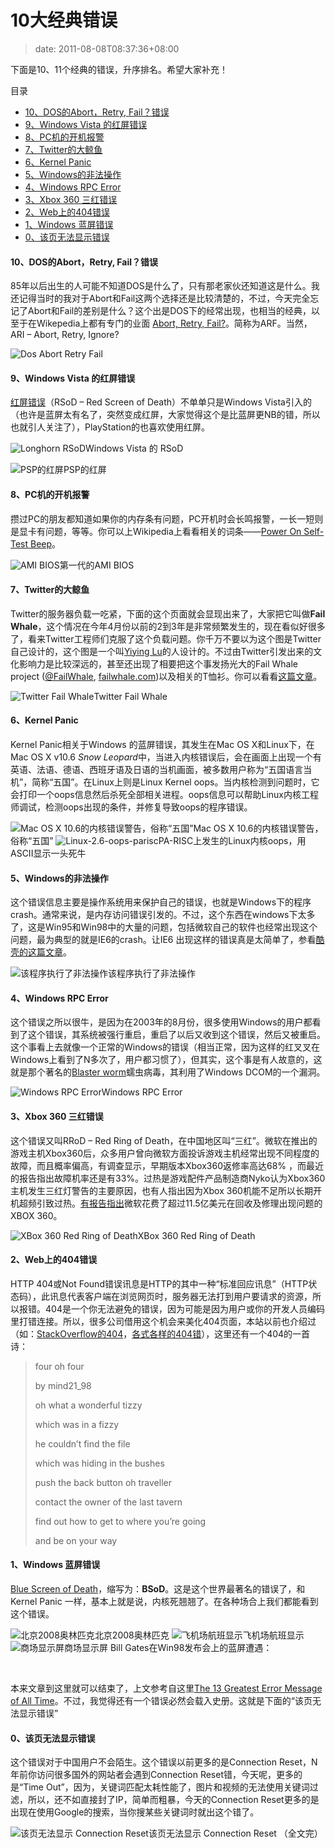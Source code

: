 # 10大经典错误
>date: 2011-08-08T08:37:36+08:00


下面是10、11个经典的错误，升序排名。希望大家补充！




目录



* [10、DOS的Abort，Retry, Fail？错误](#10%E3%80%81DOS%E7%9A%84Abort%EF%BC%8CRetry_Fail%EF%BC%9F%E9%94%99%E8%AF%AF "10、DOS的Abort，Retry, Fail？错误")
* [9、Windows Vista 的红屏错误](#9%E3%80%81Windows_Vista_%E7%9A%84%E7%BA%A2%E5%B1%8F%E9%94%99%E8%AF%AF "9、Windows Vista 的红屏错误")
* [8、PC机的开机报警](#8%E3%80%81PC%E6%9C%BA%E7%9A%84%E5%BC%80%E6%9C%BA%E6%8A%A5%E8%AD%A6 "8、PC机的开机报警")
* [7、Twitter的大鲸鱼](#7%E3%80%81Twitter%E7%9A%84%E5%A4%A7%E9%B2%B8%E9%B1%BC "7、Twitter的大鲸鱼")
* [6、Kernel Panic](#6%E3%80%81Kernel_Panic "6、Kernel Panic")
* [5、Windows的非法操作](#5%E3%80%81Windows%E7%9A%84%E9%9D%9E%E6%B3%95%E6%93%8D%E4%BD%9C "5、Windows的非法操作")
* [4、Windows RPC Error](#4%E3%80%81Windows_RPC_Error "4、Windows RPC Error")
* [3、Xbox 360 三红错误](#3%E3%80%81Xbox_360_%E4%B8%89%E7%BA%A2%E9%94%99%E8%AF%AF "3、Xbox 360 三红错误")
* [2、Web上的404错误](#2%E3%80%81Web%E4%B8%8A%E7%9A%84404%E9%94%99%E8%AF%AF "2、Web上的404错误")
* [1、Windows 蓝屏错误](#1%E3%80%81Windows_%E8%93%9D%E5%B1%8F%E9%94%99%E8%AF%AF "1、Windows 蓝屏错误")
* [0、该页无法显示错误](#0%E3%80%81%E8%AF%A5%E9%A1%B5%E6%97%A0%E6%B3%95%E6%98%BE%E7%A4%BA%E9%94%99%E8%AF%AF "0、该页无法显示错误")

#### 10、DOS的Abort，Retry, Fail？错误


85年以后出生的人可能不知道DOS是什么了，只有那老家伙还知道这是什么。我还记得当时的我对于Abort和Fail这两个选择还是比较清楚的，不过，今天完全忘记了Abort和Fail的差别是什么？这个出是DOS下的经常出现，也相当的经典，以至于在Wikepedia上都有专门的业面 [Abort, Retry, Fail?](https://en.wikipedia.org/wiki/Abort,_Retry,_Fail%3F)。简称为ARF。当然，ARI – Abort, Retry, Ignore?


![](/assets/images/coolshell.cn/wp-content/uploads/2011/08/Dos_Abort_Retry_Fail.png "Dos Abort Retry Fail")


#### 9、Windows Vista 的红屏错误


[红屏错误](https://en.wikipedia.org/wiki/Red_Screen_of_Death)（RSoD – Red Screen of Death）不单单只是Windows Vista引入的（也许是蓝屏太有名了，突然变成红屏，大家觉得这个是比蓝屏更NB的错，所以也就引人关注了），PlayStation的也喜欢使用红屏。


![](/assets/images/coolshell.cn/wp-content/uploads/2011/08/Longhorn_RSoD.png "Longhorn RSoD")Windows Vista 的 RSoD

![](/assets/images/coolshell.cn/wp-content/uploads/2011/08/Rsodhc6.png "PSP的红屏")PSP的红屏
#### 8、PC机的开机报警


攒过PC的朋友都知道如果你的内存条有问题，PC开机时会长鸣报警，一长一短则是显卡有问题，等等。你可以上Wikipedia上看看相关的词条——[Power On Self-Test Beep](https://en.wikipedia.org/wiki/Power-on_self_test)。


![](/assets/images/coolshell.cn/wp-content/uploads/2011/08/POST_P5KPL.jpg "AMI BIOS ")第一代的AMI BIOS
#### 7、Twitter的大鲸鱼


Twitter的服务器负载一吃紧，下面的这个页面就会显现出来了，大家把它叫做**Fail Whale**，这个情况在今年4月份以前的2到3年是非常频繁发生的，现在看似好很多了，看来Twitter工程师们克服了这个负载问题。你千万不要以为这个图是Twitter自己设计的，这个图是一个叫[Yiying Lu](https://www.google.com/search?q=yiying+lu&ie=utf-8&oe=utf-8&aq=t&rls=FlockInc.:en-US:unofficial&client=firefox)的人设计的。不过由Twitter引发出来的文化影响力是比较深远的，甚至还出现了相要把这个事发扬光大的Fail Whale project ([@FailWhale](https://www.twitter.com/failwhale), [failwhale.com](http://www.failwhale.com/))以及相关的T恤衫。你可以看看[这篇文章](http://www.readwriteweb.com/archives/the_story_of_the_fail_whale.php)。


![](/assets/images/coolshell.cn/wp-content/uploads/2011/08/FailWhale.png "Twitter Fail Whale")Twitter Fail Whale
#### 6、Kernel Panic


Kernel Panic相关于Windows 的蓝屏错误，其发生在Mac OS X和Linux下，在Mac OS X v10.6 *Snow Leopard*中，当进入内核错误后，会在画面上出现一个有英语、法语、德语、西班牙语及日语的当机画面，被多数用户称为“五国语言当机”，简称“五国”。在Linux上则是Linux Kernel oops。当内核检测到问题时，它会打印一个oops信息然后杀死全部相关进程。oops信息可以帮助Linux内核工程师调试，检测oops出现的条件，并修复导致oops的程序错误。


![](/assets/images/coolshell.cn/wp-content/uploads/2011/08/Panic10.6.png "Mac OS X 10.6的内核错误警告，俗称“五国”")Mac OS X 10.6的内核错误警告，俗称“五国”
![](/assets/images/coolshell.cn/wp-content/uploads/2011/08/Linux-2.6-oops-parisc.jpg "Linux-2.6-oops-parisc")PA-RISC上发生的Linux内核oops，用ASCII显示一头死牛
#### 5、Windows的非法操作


这个错误信息主要是操作系统用来保护自己的错误，也就是Windows下的程序crash。通常来说，是内存访问错误引发的。不过，这个东西在windows下太多了，这是Win95和Win98中的大量的问题，包括微软自己的软件也经常出现这个问题，最为典型的就是IE6的crash。让IE6 出现这样的错误真是太简单了，参看[酷壳的这篇文章](/2010/%E4%B8%80%E4%B8%AAjQuery%E7%9A%84%E6%8F%92%E4%BB%B6.md "一个jQuery的插件")。


![](/assets/images/coolshell.cn/wp-content/uploads/2011/08/gag_screenshot.gif "该程序执行了非法操作")该程序执行了非法操作
#### 4、Windows RPC Error


这个错误之所以很牛，是因为在2003年的8月份，很多使用Windows的用户都看到了这个错误，其系统被强行重启，重启了以后又收到这个错误，然后又被重启。这个事看上去就像一个正常的Windows的错误（相当正常，因为这样的红叉叉在Windows上看到了N多次了，用户都习惯了），但其实，这个事是有人故意的，这就是那个著名的[Blaster worm](https://en.wikipedia.org/wiki/Blaster_(computer_worm))蠕虫病毒，其利用了Windows DCOM的一个漏洞。


![](/assets/images/coolshell.cn/wp-content/uploads/2011/08/Windows-RPC-Error.jpg "Windows RPC Error")Windows RPC Error
#### 3、Xbox 360 三红错误


这个错误又叫RRoD – Red Ring of Death，在中国地区叫“三红”。微软在推出的游戏主机Xbox360后，众多用户曾向微软方面投诉游戏主机经常出现不同程度的故障，而且概率偏高，有调查显示，早期版本Xbox360返修率高达68% ，而最近的报告指出故障机率还是有33%。过热是游戏配件产品制造商Nyko认为Xbox360主机发生三红灯警告的主要原因，也有人指出因为Xbox 360机能不足所以长期开机超频引致过热。[有报告指出](http://www.bloomberg.com/apps/news?pid=newsarchive&sid=aOrvYZ2gPwZk&refer=home)微软花费了超过11.5亿美元在回收及修理出现问题的XBOX 360。


![](/assets/images/coolshell.cn/wp-content/uploads/2011/08/XBox-Red-Ring-of-Death.jpg "XBox 360 Red Ring of Death")XBox 360 Red Ring of Death
#### 2、Web上的404错误


HTTP 404或Not Found错误讯息是HTTP的其中一种“标准回应讯息”（HTTP状态码），此讯息代表客户端在浏览网页时，服务器无法打到用户要请求的资源，所以报错。404是一个你无法避免的错误，因为可能是因为用户或你的开发人员编码里打错连接。所以，很多公司借用这个机会来美化404页面，本站以前也介绍过（如：[StackOverflow的404](/2010/StackOverflow%E7%9A%84404%E9%94%99%E8%AF%AF%E9%A1%B5.md "StackOverflow的404错误页")，[各式各样的404错](/2009/%E5%87%A0%E4%B8%AA%E6%9C%89%E8%B6%A3%E7%9A%84404%E9%94%99%E8%AF%AF%E9%A1%B5%E9%9D%A2.md "几个有趣的404错误页面")），这里还有一个404的一首诗：



> 
> four oh four  
> 
> by mind21\_98
> 
> 
> oh what a wonderful tizzy  
> 
> which was in a fizzy  
> 
> he couldn’t find the file  
> 
> which was hiding in the bushes
> 
> 
> push the back button oh traveller  
> 
> contact the owner of the last tavern  
> 
> find out how to get to where you’re going  
> 
> and be on your way
> 
> 


#### 1、Windows 蓝屏错误


[Blue Screen of Death](https://en.wikipedia.org/wiki/Blue_Screen_of_Death)，缩写为：**BSoD**。这是这个世界最著名的错误了，和Kernel Panic 一样，基本上就是说，内核死翘翘了。在各种场合上我们都能看到这个错误。


![](/assets/images/coolshell.cn/wp-content/uploads/2011/08/bjolympics.png "北京2008奥林匹克")北京2008奥林匹克
![](/assets/images/coolshell.cn/wp-content/uploads/2011/08/bsodairport.png "飞机场航班显示")飞机场航班显示
![](/assets/images/coolshell.cn/wp-content/uploads/2011/08/bsodbay.png "商场显示屏")商场显示屏
Bill Gates在Win98发布会上的蓝屏遭遇：



 


本来文章到这里就可以结束了，上文参考自这里[The 13 Greatest Error Message of All Time](http://technologizer.com/2008/09/18/errormessage)。不过，我觉得还有一个错误必然会载入史册。这就是下面的“该页无法显示错误”


#### 0、该页无法显示错误


这个错误对于中国用户不会陌生。这个错误以前更多的是Connection Reset，N年前你访问很多国外的网站者会遇到Connection Reset错，今天呢，更多的是“Time Out”，因为，关键词匹配太耗性能了，图片和视频的无法使用关键词过滤，所以，还不如直接封了IP，简单而粗暴，今天的Connection Reset更多的是出现在使用Google的搜索，当你搜某些关键词时就出这个错了。


![](/assets/images/coolshell.cn/wp-content/uploads/2011/08/connection-reset.png "该页无法显示 Connection Reset")该页无法显示 Connection Reset
（全文完）


